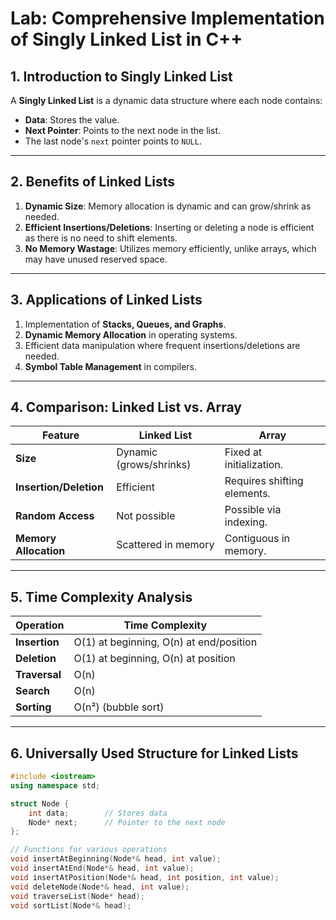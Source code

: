 # Lab: Comprehensive Implementation of Singly Linked List in C++

## 1. Introduction to Singly Linked List
A **Singly Linked List** is a dynamic data structure where each node contains:
- **Data**: Stores the value.
- **Next Pointer**: Points to the next node in the list.
- The last node's `next` pointer points to `NULL`.

---

## 2. Benefits of Linked Lists
1. **Dynamic Size**: Memory allocation is dynamic and can grow/shrink as needed.
2. **Efficient Insertions/Deletions**: Inserting or deleting a node is efficient as there is no need to shift elements.
3. **No Memory Wastage**: Utilizes memory efficiently, unlike arrays, which may have unused reserved space.

---

## 3. Applications of Linked Lists
1. Implementation of **Stacks, Queues, and Graphs**.
2. **Dynamic Memory Allocation** in operating systems.
3. Efficient data manipulation where frequent insertions/deletions are needed.
4. **Symbol Table Management** in compilers.

---

## 4. Comparison: Linked List vs. Array

| **Feature**           | **Linked List**                | **Array**                     |
|-----------------------|---------------------------------|-------------------------------|
| **Size**              | Dynamic (grows/shrinks)        | Fixed at initialization.      |
| **Insertion/Deletion**| Efficient                      | Requires shifting elements.   |
| **Random Access**     | Not possible                   | Possible via indexing.        |
| **Memory Allocation** | Scattered in memory            | Contiguous in memory.         |

---

## 5. Time Complexity Analysis

| **Operation**         | **Time Complexity**            |
|-----------------------|---------------------------------|
| **Insertion**         | O(1) at beginning, O(n) at end/position |
| **Deletion**          | O(1) at beginning, O(n) at position |
| **Traversal**         | O(n)                           |
| **Search**            | O(n)                           |
| **Sorting**           | O(n²) (bubble sort)            |

---

## 6. Universally Used Structure for Linked Lists

```cpp
#include <iostream>
using namespace std;

struct Node {
    int data;        // Stores data
    Node* next;      // Pointer to the next node
};

// Functions for various operations
void insertAtBeginning(Node*& head, int value);
void insertAtEnd(Node*& head, int value);
void insertAtPosition(Node*& head, int position, int value);
void deleteNode(Node*& head, int value);
void traverseList(Node* head);
void sortList(Node*& head);
